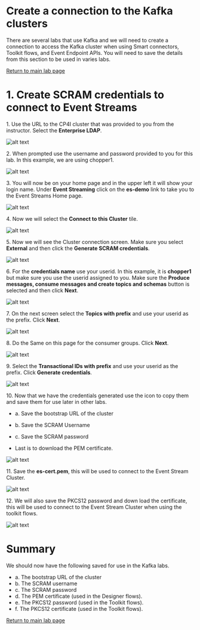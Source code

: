 # Create a connection to the Kafka clusters

There are several labs that use Kafka and we will need to create a connection to access the Kafka cluster when using Smart connectors, Toolkit flows, and Event Endpoint APIs.
You will need to save the details from this section to be used in varies labs.  

[Return to main lab page](../Lab_1/ReadMe.md)

# 1. Create SCRAM credentials to connect to Event Streams<a name="Setup_connections"></a>

1\. Use the URL to the CP4I cluster that was provided to you from the instructor.   Select the **Enterprise LDAP**.

![alt text][pic0]

2\. When prompted use the username and password provided to you for this lab. In this example, we are using chopper1.

![alt text][pic1]

3\. You will now be on your home page and in the upper left it will show your login name.   Under **Event Streaming** click on the **es-demo** link to take you to the Event Streams Home page.

![alt text][pic2]

4\. Now we will select the **Connect to this Cluster** tile.

 ![alt text][pic3]

5\. Now we will see the Cluster connection screen. Make sure you select **External** and then click the **Generate SCRAM credentials**.

![alt text][pic4]

6\. For the **credentials name** use your userid.  In this example, it is **chopper1** but make sure you use the userid assigned to you.  Make sure the **Produce messages, consume messages and create topics and schemas** button is selected and then click **Next**.

![alt text][pic5]

7\. On the next screen select the **Topics with prefix** and use your userid as the prefix.  Click **Next**.

![alt text][pic6]

8\. Do the Same on this page for the consumer groups.  Click **Next**.

![alt text][pic7]

9\. Select the **Transactional IDs with prefix** and use your userid as the prefix.  Click **Generate credentials**.

![alt text][pic8]

10\. Now that we have the credentials generated use the icon to copy them and save them for use later in other labs.

* a\. Save the bootstrap URL of the cluster
* b\. Save the SCRAM Username
* c\. Save the SCRAM password


* Last is to download the PEM certificate.

![alt text][pic9]

11\. Save the **es-cert.pem**, this will be used to connect to the Event Stream Cluster.

![alt text][pic10]

12\. We will also save the PKCS12 password and down load the certificate, this will be used to connect to the Event Stream Cluster when using the toolkit flows.

![alt text][pic11]

# Summary
We should now have the following saved for use in the Kafka labs.
* a\. The bootstrap URL of the cluster
* b\. The SCRAM username
* c\. The SCRAM password
* d\. The PEM certificate (used in the Designer flows).
* e\. The PKCS12 password (used in the Toolkit flows).
* f\. The PKCS12 certificate (used in the Toolkit flows).

[Return to main lab page](../Lab_1/ReadMe.md)


[pic0]: images/0.png
[pic1]: images/1.png
[pic2]: images/2.png
[pic3]: images/3.png
[pic4]: images/4.png
[pic5]: images/5.png
[pic6]: images/6.png
[pic7]: images/7.png
[pic8]: images/8.png
[pic9]: images/9.png
[pic10]: images/10.png
[pic11]: images/11.png
